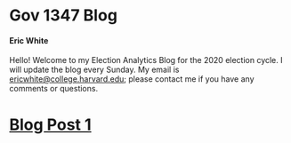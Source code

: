 # Gov 1347 Blog

#### Eric White

Hello! Welcome to my Election Analytics Blog for the 2020 election cycle. I will update the blog every Sunday. My email is ericwhite@college.harvard.edu; please contact me if you have any comments or questions.

# [Blog Post 1](posts/blog1.md)
